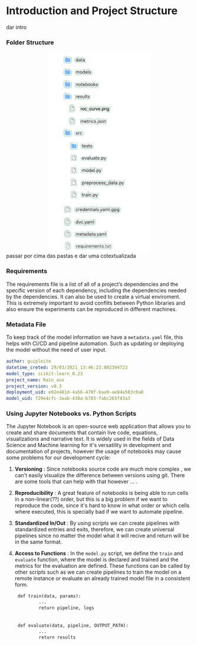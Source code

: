 # Introduction and Project Structure

dar intro

### Folder Structure

<div style="text-align:center"><img src="../assets/folders.png" alt="drawing" width="275"/></div>
passar por cima das pastas e dar uma cotextualizada

### Requirements
The requirements file is a list of all of a project’s dependencies and the specific version of each dependency, including the dependencies needed by the dependencies. It can also be used to create a virtual enviroment.
This is extremely important to avoid conflits between Python libraries and also ensure the experiments can be reproduced in different machines.

### Metadata File

To keep track of the model information we have a ```metadata.yaml``` file, this helps with CI/CD and pipeline automation. Such as updating or deploying the model without the need of user input.

```yaml
author: guipleite
datetime_creted: 29/03/2021_13:46:23:802394723
model_type: scikit-learn_0.23
project_name: Rain_aus
project_version: v0.3
deployment_uid: e02e481d-4a56-470f-baa9-ae84a583c0a8
model_uid: f29e4cfc-3aab-438a-b703-fabc265f43a3
```

### Using Jupyter Notebooks vs. Python Scripts

The Jupyter Notebook is an open-source web application that allows you to create and share documents that contain live code, equations, visualizations and narrative text. It is widely used in the fields of Data Science and Machine learning for it's versatility in development and documentation of projects, however the usage of notebooks may cause some problems for our development cycle:

1. __Versioning__ : Since notebooks source code are much more complex , we can't easily visualize the difference between versions using git. There are some tools that can help with that however ...  . 

1. __Reproducibility__ : A great feature of notebooks is being able to run cells in a non-linear(??) order, but this is a big problem if we want to reproduce the code, since it's hard to know in what order or which cells where executed, this is specially bad if we want to automate pipeline.

1. __Standardized In/Out__ : By using scripts we can create pipelines with standardized entries and exits, therefore, we can create universal pipelines since no matter the model what it will recive and return will be in the same format.

1. __Access to Functions__ : In the ```model.py``` script, we define the ```train``` and ```evaluate``` function, where the model is declared and trained and the metrics for the evaluation are defined. These functions can be called by other scripts such as we can create pipelines to train the model on a remote instance or evaluate an already trained model file in a consistent form.


        def train(data, params):
                ...
                return pipeline, logs


        def evaluate(data, pipeline, OUTPUT_PATH):
                ...
                return results
